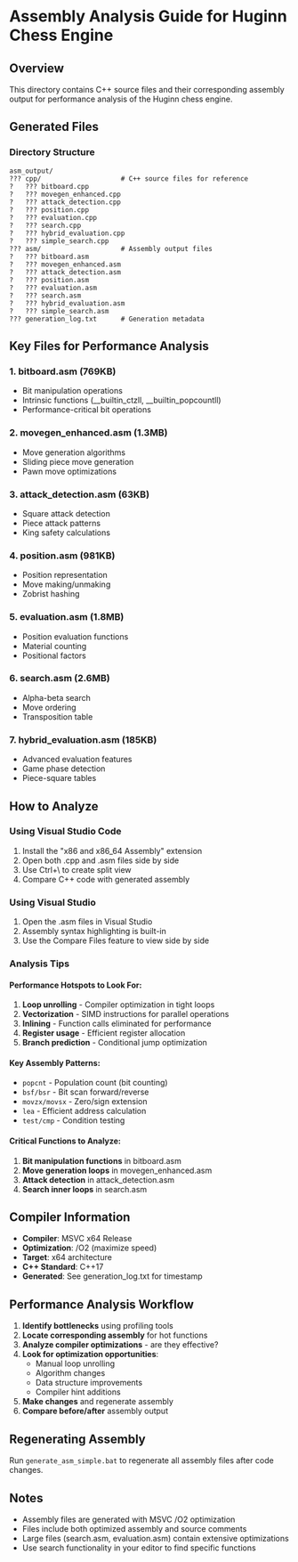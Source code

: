 # Assembly Analysis Guide for Huginn Chess Engine

## Overview
This directory contains C++ source files and their corresponding assembly output for performance analysis of the Huginn chess engine.

## Generated Files

### Directory Structure
```
asm_output/
??? cpp/                    # C++ source files for reference
?   ??? bitboard.cpp
?   ??? movegen_enhanced.cpp
?   ??? attack_detection.cpp
?   ??? position.cpp
?   ??? evaluation.cpp
?   ??? search.cpp
?   ??? hybrid_evaluation.cpp
?   ??? simple_search.cpp
??? asm/                    # Assembly output files
?   ??? bitboard.asm
?   ??? movegen_enhanced.asm
?   ??? attack_detection.asm
?   ??? position.asm
?   ??? evaluation.asm
?   ??? search.asm
?   ??? hybrid_evaluation.asm
?   ??? simple_search.asm
??? generation_log.txt      # Generation metadata
```

## Key Files for Performance Analysis

### 1. **bitboard.asm** (769KB)
- Bit manipulation operations
- Intrinsic functions (__builtin_ctzll, __builtin_popcountll)
- Performance-critical bit operations

### 2. **movegen_enhanced.asm** (1.3MB)
- Move generation algorithms
- Sliding piece move generation
- Pawn move optimizations

### 3. **attack_detection.asm** (63KB)
- Square attack detection
- Piece attack patterns
- King safety calculations

### 4. **position.asm** (981KB)
- Position representation
- Move making/unmaking
- Zobrist hashing

### 5. **evaluation.asm** (1.8MB)
- Position evaluation functions
- Material counting
- Positional factors

### 6. **search.asm** (2.6MB)
- Alpha-beta search
- Move ordering
- Transposition table

### 7. **hybrid_evaluation.asm** (185KB)
- Advanced evaluation features
- Game phase detection
- Piece-square tables

## How to Analyze

### Using Visual Studio Code
1. Install the "x86 and x86_64 Assembly" extension
2. Open both .cpp and .asm files side by side
3. Use Ctrl+\ to create split view
4. Compare C++ code with generated assembly

### Using Visual Studio
1. Open the .asm files in Visual Studio
2. Assembly syntax highlighting is built-in
3. Use the Compare Files feature to view side by side

### Analysis Tips

#### Performance Hotspots to Look For:
1. **Loop unrolling** - Compiler optimization in tight loops
2. **Vectorization** - SIMD instructions for parallel operations
3. **Inlining** - Function calls eliminated for performance
4. **Register usage** - Efficient register allocation
5. **Branch prediction** - Conditional jump optimization

#### Key Assembly Patterns:
- `popcnt` - Population count (bit counting)
- `bsf/bsr` - Bit scan forward/reverse
- `movzx/movsx` - Zero/sign extension
- `lea` - Efficient address calculation
- `test/cmp` - Condition testing

#### Critical Functions to Analyze:
1. **Bit manipulation functions** in bitboard.asm
2. **Move generation loops** in movegen_enhanced.asm
3. **Attack detection** in attack_detection.asm
4. **Search inner loops** in search.asm

## Compiler Information
- **Compiler**: MSVC x64 Release
- **Optimization**: /O2 (maximize speed)
- **Target**: x64 architecture
- **C++ Standard**: C++17
- **Generated**: See generation_log.txt for timestamp

## Performance Analysis Workflow

1. **Identify bottlenecks** using profiling tools
2. **Locate corresponding assembly** for hot functions
3. **Analyze compiler optimizations** - are they effective?
4. **Look for optimization opportunities**:
   - Manual loop unrolling
   - Algorithm changes
   - Data structure improvements
   - Compiler hint additions
5. **Make changes** and regenerate assembly
6. **Compare before/after** assembly output

## Regenerating Assembly
Run `generate_asm_simple.bat` to regenerate all assembly files after code changes.

## Notes
- Assembly files are generated with MSVC /O2 optimization
- Files include both optimized assembly and source comments
- Large files (search.asm, evaluation.asm) contain extensive optimizations
- Use search functionality in your editor to find specific functions
